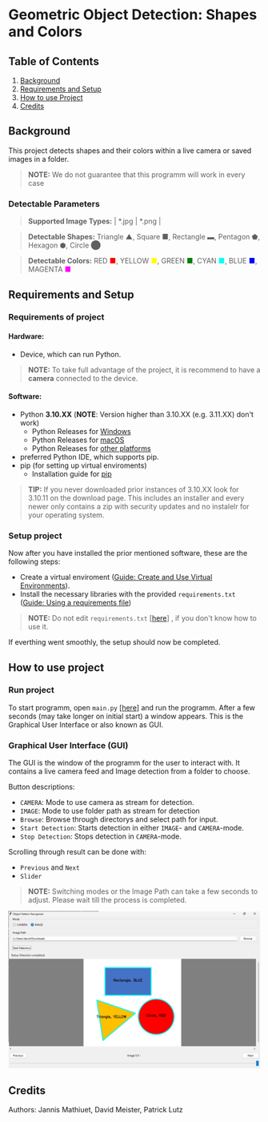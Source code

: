 # Geometric Object Detection: Shapes and Colors

## Table of Contents
1. [Background](#background)
2. [Requirements and Setup](#requirements-and-setup)
3. [How to use Project](#how-to-use-project)
4. [Credits](#credits)




## Background
This project detects shapes and their colors within a live camera or saved images in a folder.
>**NOTE:** We do not guarantee that this programm will work in every case
### Detectable Parameters
>**Supported Image Types:** | *.jpg | *.png |

>**Detectable Shapes:** 
Triangle ▲, 
Square ■, 
Rectangle ▬, 
Pentagon ⬟, 
Hexagon ⬢, 
Circle ⬤

>**Detectable Colors:** RED <span style="color:red"> ■</span>, 
YELLOW <span style="color:yellow">■</span>, 
GREEN <span style="color:green">■</span>, 
CYAN <span style="color:cyan">■</span>, 
BLUE <span style="color:blue">■</span>, 
MAGENTA <span style="color:magenta">■</span>




## Requirements and Setup
### Requirements of project
#### Hardware: 
- Device, which can run Python. 
> **NOTE:** To take full advantage of the project, it is recommend to have a **camera** connected to the device.


#### Software:
- Python **3.10.XX** (**NOTE**: Version higher than 3.10.XX (e.g. 3.11.XX) don't work)
    - Python Releases for [Windows](https://www.python.org/downloads/windows/)
    - Python Releases for [macOS](https://www.python.org/downloads/macos/)
    - Python Releases for [other platforms](https://www.python.org/download/other/)
- preferred Python IDE, which supports pip.
- pip (for setting up virtual enviroments)
    - Installation guide for [pip](https://packaging.python.org/en/latest/guides/installing-using-pip-and-virtual-environments/#prepare-pip)

> **TIP:** If you never downloaded prior instances of 3.10.XX look for 3.10.11 on the download page. 
This includes an installer and every newer only contains a zip with security updates and no instalelr for your operating system.


### Setup project
Now after you have installed the prior mentioned software, these are the following steps:
- Create a virtual enviroment ([Guide: Create and Use Virtual Environments](https://packaging.python.org/en/latest/guides/installing-using-pip-and-virtual-environments/#prepare-pip)). 
- Install the necessary libraries with the provided `requirements.txt` ([Guide: Using a requirements file](https://packaging.python.org/en/latest/guides/installing-using-pip-and-virtual-environments/#using-a-requirements-file))
> **NOTE:** Do not edit `requirements.txt` [[here](./requirements.txt)] , if you don't know how to use it. 

If everthing went smoothly, the setup should now be completed. 




## How to use project
### Run project
To start programm, open `main.py` [[here](./main.py)] and run the programm. After a few seconds (may take longer on initial start) a window appears. 
This is the Graphical User Interface or also known as GUI. 


### Graphical User Interface (GUI)
The GUI is the window of the programm for the user to interact with.
It contains a live camera feed and Image detection from a folder to choose.

Button descriptions:
- `CAMERA`: Mode to use camera as stream for detection.
- `IMAGE`: Mode to use folder path as stream for detection
- `Browse`: Browse through directorys and select path for input.
- `Start Detection`: Starts detection in either `IMAGE`- and `CAMERA`-mode.
- `Stop Detection`: Stops detection in `CAMERA`-mode.

Scrolling through result can be done with: 
- `Previous` and `Next`
- `Slider` 

> **NOTE:** Switching modes or the Image Path can take a few seconds to adjust. Please wait till the process is completed. 


<img src="./doc/GUI.jpg" alt="drawing" width="600"/>

## Credits
Authors: Jannis Mathiuet, David Meister, Patrick Lutz


